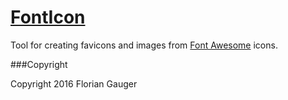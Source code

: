# [FontIcon](http://gauger.io/fonticon)

Tool for creating favicons and images from [Font Awesome](http://fontawesome.io/) icons.

###Copyright

Copyright 2016 Florian Gauger
